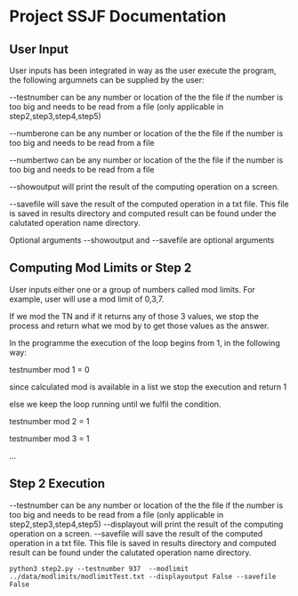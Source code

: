 # Project SSJF Documentation

## User Input

User inputs has been integrated in way as the user execute the program, the following argumnets can be supplied by the user:

--testnumber can be any number or location of the the file if the number is too big and needs to be read from a file (only applicable in step2,step3,step4,step5)

--numberone can be any number or location of the the file if the number is too big and needs to be read from a file

--numbertwo can be any number or location of the the file if the number is too big and needs to be read from a file

--showoutput will print the result of the computing operation on a screen.

--savefile will save the result of the computed operation in a txt file. This file is saved in results directory and computed result can be found under the calutated operation name directory.

Optional arguments --showoutput and --savefile are optional arguments

## Computing Mod Limits or Step 2

User inputs either one or a group of numbers called mod limits. For example, user will use a mod limit of 0,3,7.

If we mod the TN and if it returns any of those 3 values, we stop the process and return what we mod by to get those values as the answer.

In the programme the execution of the loop begins from 1, in the following way:

testnumber mod 1 = 0

since calculated mod is available in a list we stop the execution and return 1

else we keep the loop running until we fulfil the condition.

testnumber mod 2 = 1

testnumber mod 3 = 1

...

## Step 2 Execution

--testnumber can be any number or location of the the file if the number is too big and needs to be read from a file (only applicable in step2,step3,step4,step5)
--displayout will print the result of the computing operation on a screen.
--savefile will save the result of the computed operation in a txt file. This file is saved in results directory and computed result can be found under the calutated operation name directory.

```
python3 step2.py --testnumber 937  --modlimit ../data/modlimits/modlimitTest.txt --displayoutput False --savefile False
```
